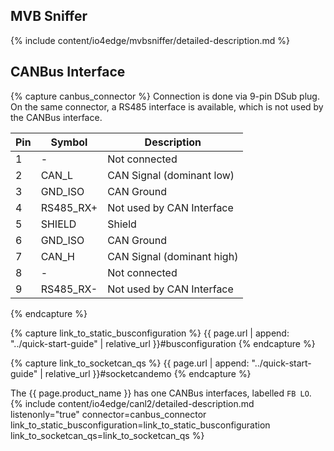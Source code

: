 ## MVB Sniffer
{% include content/io4edge/mvbsniffer/detailed-description.md %}

## CANBus Interface

{% capture canbus_connector %}
Connection is done via 9-pin DSub plug. On the same connector, a RS485 interface is available, which is not used by the CANBus interface.

| Pin | Symbol    | Description                |
| --- | --------- | -------------------------- |
| 1   | -         | Not connected              |
| 2   | CAN_L     | CAN Signal (dominant low)  |
| 3   | GND_ISO   | CAN Ground                 |
| 4   | RS485_RX+ | Not used by CAN Interface  |
| 5   | SHIELD    | Shield                     |
| 6   | GND_ISO   | CAN Ground                 |
| 7   | CAN_H     | CAN Signal (dominant high) |
| 8   | -         | Not connected              |
| 9   | RS485_RX- | Not used by CAN Interface  |
{% endcapture %}

{% capture link_to_static_busconfiguration %}
{{ page.url | append: "../quick-start-guide" | relative_url }}#busconfiguration
{% endcapture %}

{% capture link_to_socketcan_qs %}
{{ page.url | append: "../quick-start-guide" | relative_url }}#socketcandemo
{% endcapture %}


The {{ page.product_name }} has one CANBus interfaces, labelled `FB LO`.
{% include content/io4edge/canl2/detailed-description.md listenonly="true" connector=canbus_connector link_to_static_busconfiguration=link_to_static_busconfiguration link_to_socketcan_qs=link_to_socketcan_qs %}
